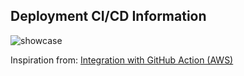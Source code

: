 ## Deployment CI/CD Information
![showcase](https://d2908q01vomqb2.cloudfront.net/7719a1c782a1ba91c031a682a0a2f8658209adbf/2022/03/27/1-ArchitectureDiagram.png)

Inspiration from: [Integration with GitHub Action (AWS)](https://aws.amazon.com/blogs/devops/integrating-with-github-actions-ci-cd-pipeline-to-deploy-a-web-app-to-amazon-ec2/)